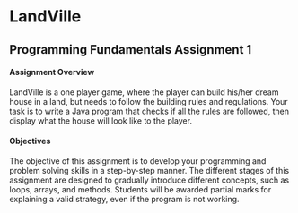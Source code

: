 # LandVille

## Programming Fundamentals Assignment 1 

#### Assignment Overview

LandVille is a one player game, where the player can build his/her dream house in a land,
but needs to follow the building rules and regulations. Your task is to write a Java program
that checks if all the rules are followed, then display what the house will look like to the
player. 

#### Objectives

The objective of this assignment is to develop your programming and problem solving
skills in a step-by-step manner. The different stages of this assignment are designed to
gradually introduce different concepts, such as loops, arrays, and methods.
Students will be awarded partial marks for explaining a valid strategy, even if the program
is not working. 
